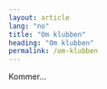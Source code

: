 ```yaml
---
layout: article
lang: "no"
title: "Om klubben"
heading: "Om klubben"
permalink: /om-klubben
---
```


Kommer...
